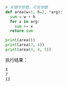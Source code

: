 ```python
# 关键字参数，可变参数
def area(w=1, h=2, *arg):
  sum = w + h
  for x in arg:
    sum += x
  return sum

print(area())
print(area(3, 4))
print(area(3, 4, 5))
```

执行结果：  
```bash
3
7
12
```
